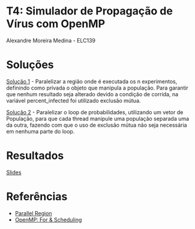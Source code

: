 # T4: Simulador de Propagação de Vírus com OpenMP
Alexandre Moreira Medina - ELC139

# Soluções

[Solução 1](omp_virusim) - Paralelizar a região onde é executada os n experimentos, definindo como privada o objeto que manipula a população. Para garantir que nenhum resultado seja alterado devido a condição de corrida, na variável percent_infected foi utilizado exclusão mútua.

[Solução 2](omp_virusim_2) - Paralelizar o loop de probabilidades, utilizando um vetor de População, para que cada thread manipule uma população separada uma da outra, fazendo com que o uso de exclusão mútua não seja necessária em nenhuma parte do loop.


# Resultados
[Slides](slides.pdf)

# Referências

- [Parallel Region](https://computing.llnl.gov/tutorials/openMP/#ParallelRegion)
- [OpenMP: For & Scheduling](http://jakascorner.com/blog/2016/06/omp-for-scheduling.html)